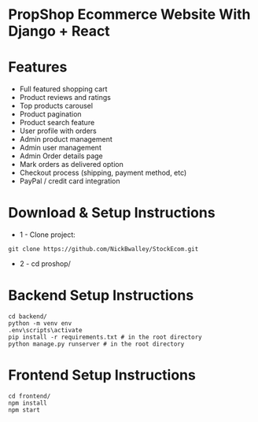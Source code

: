 # PropShop Ecommerce Website With Django + React

# Features

- Full featured shopping cart
- Product reviews and ratings
- Top products carousel
- Product pagination
- Product search feature
- User profile with orders
- Admin product management
- Admin user management
- Admin Order details page
- Mark orders as delivered option
- Checkout process (shipping, payment method, etc)
- PayPal / credit card integration

# Download & Setup Instructions

- 1 - Clone project:

```
git clone https://github.com/NickBwalley/StockEcom.git
```

- 2 - cd proshop/

# Backend Setup Instructions

```
cd backend/
python -m venv env
.env\scripts\activate
pip install -r requirements.txt # in the root directory
python manage.py runserver # in the root directory
```

# Frontend Setup Instructions

```
cd frontend/
npm install
npm start
```
